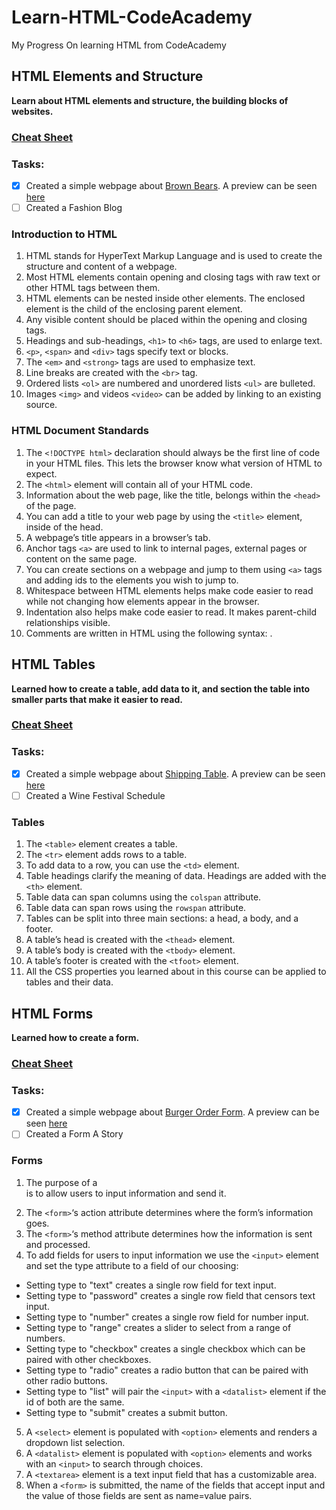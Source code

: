 # ****Learn-HTML-CodeAcademy****
My Progress On learning HTML from CodeAcademy


## HTML Elements and Structure
__Learn about HTML elements and structure, the building blocks of websites.__

  ### [Cheat Sheet](https://www.codecademy.com/learn/learn-html/modules/learn-html-elements/cheatsheet)
  
  ### Tasks:
  - [x] Created a simple webpage about [Brown Bears](https://github.com/kai-ion/Learn-HTML-CodeAcademy/tree/master/Brown%20Bears). 
  A preview can be seen [here](https://htmlpreview.github.io/?https://github.com/kai-ion/Learn-HTML-CodeAcademy/blob/master/Brown%20Bears/index.html)
  - [ ] Created a Fashion Blog

  ### Introduction to HTML
  1.	HTML stands for HyperText Markup Language and is used to create the structure and content of a webpage.
  2.	Most HTML elements contain opening and closing tags with raw text or other HTML tags between them.
  3.	HTML elements can be nested inside other elements. The enclosed element is the child of the enclosing parent element.
  4.	Any visible content should be placed within the opening and closing <body> tags.
  5.	Headings and sub-headings, ``<h1>`` to ``<h6>`` tags, are used to enlarge text.
  6.	``<p>``, ``<span>`` and ``<div>`` tags specify text or blocks.
  7.	The ``<em>`` and ``<strong>`` tags are used to emphasize text.
  8.	Line breaks are created with the ``<br>`` tag.
  9.	Ordered lists ``<ol>`` are numbered and unordered lists ``<ul>`` are bulleted.
  10.	Images ``<img>`` and videos ``<video>`` can be added by linking to an existing source.
  
  ### HTML Document Standards
  1.	The ``<!DOCTYPE html>`` declaration should always be the first line of code in your HTML files. This lets the browser know what version of HTML to expect.
  2.	The ``<html>`` element will contain all of your HTML code.
  3.	Information about the web page, like the title, belongs within the ``<head>`` of the page.
  4.	You can add a title to your web page by using the ``<title>`` element, inside of the head.
  5.	A webpage’s title appears in a browser’s tab.
  6.	Anchor tags ``<a>`` are used to link to internal pages, external pages or content on the same page.
  7.	You can create sections on a webpage and jump to them using ``<a>`` tags and adding ids to the elements you wish to jump to.
  8.	Whitespace between HTML elements helps make code easier to read while not changing how elements appear in the browser.
  9.	Indentation also helps make code easier to read. It makes parent-child relationships visible.
  10.	Comments are written in HTML using the following syntax: <!-- comment -->.
 
  
  
## HTML Tables
__Learned how to create a table, add data to it, and section the table into smaller parts that make it easier to read.__

  ### [Cheat Sheet](https://www.codecademy.com/learn/learn-html/modules/learn-html-tables/cheatsheet)
  
  ### Tasks:
  - [x] Created a simple webpage about [Shipping Table](https://github.com/kai-ion/Learn-HTML-CodeAcademy/tree/master/Shipping%20Table). 
  A preview can be seen [here](https://htmlpreview.github.io/?https://github.com/kai-ion/Learn-HTML-CodeAcademy/blob/master/Shipping%20Table/index.html)
  - [ ] Created a Wine Festival Schedule

  ### Tables
  1.	The ``<table>`` element creates a table.
  2.	The ``<tr>`` element adds rows to a table.
  3.	To add data to a row, you can use the ``<td>`` element.
  4.	Table headings clarify the meaning of data. Headings are added with the ``<th>`` element.
  5.	Table data can span columns using the ``colspan`` attribute.
  6.	Table data can span rows using the ``rowspan`` attribute.
  7.	Tables can be split into three main sections: a head, a body, and a footer.
  8.	A table’s head is created with the ``<thead>`` element.
  9.	A table’s body is created with the ``<tbody>`` element.
  10.	A table’s footer is created with the ``<tfoot>`` element.
  11.	All the CSS properties you learned about in this course can be applied to tables and their data.

  

## HTML Forms
__Learned how to create a form.__

  ### [Cheat Sheet](https://www.codecademy.com/learn/learn-html/modules/learn-html-forms/cheatsheet)
  
  ### Tasks:
  - [x] Created a simple webpage about [Burger Order Form](https://github.com/kai-ion/Learn-HTML-CodeAcademy/tree/master/Burger%20Order%20Form). 
  A preview can be seen [here](https://htmlpreview.github.io/?https://github.com/kai-ion/Learn-HTML-CodeAcademy/blob/master/Burger%20Order%20Form/index.html)
  - [ ] Created a Form A Story

  ### Forms
  1.	The purpose of a <form> is to allow users to input information and send it.
  2.	The `<form>`‘s action attribute determines where the form’s information goes.
  3.	The `<form>`‘s method attribute determines how the information is sent and processed.
  4.	To add fields for users to input information we use the `<input>` element and set the type attribute to a field of our choosing:
  -	Setting type to "text" creates a single row field for text input.
  -	Setting type to "password" creates a single row field that censors text input.
  -	Setting type to "number" creates a single row field for number input.
  -	Setting type to "range" creates a slider to select from a range of numbers.
  -	Setting type to "checkbox" creates a single checkbox which can be paired with other checkboxes.
  -	Setting type to "radio" creates a radio button that can be paired with other radio buttons.
  -	Setting type to "list" will pair the `<input>` with a `<datalist>` element if the id of both are the same.
  -	Setting type to "submit" creates a submit button.
  5.	A `<select>` element is populated with `<option>` elements and renders a dropdown list selection.
  6.	A `<datalist>` element is populated with `<option>` elements and works with an `<input>` to search through choices.
  7.	A `<textarea>` element is a text input field that has a customizable area.
  8.	When a `<form>` is submitted, the name of the fields that accept input and the value of those fields are sent as name=value pairs.


